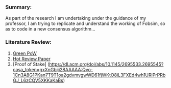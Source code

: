 
### Summary:
As part of the research I am undertaking under the guidance of my professor, I am trying to replicate and understand the working of Fobsim, so as to code in a new consensus algorithm...

### Literature Review:
1. [Green PoW](https://www.sciencedirect.com/science/article/abs/pii/S1389128622002432#:~:text=The%20main%20goal%20of%20Green,the%20effect%20of%20censorship%20attack)
1. [Hot Review Paper](https://ieeexplore.ieee.org/abstract/document/8123011/?casa_token=tK5ODEXVrIsAAAAA:zm64ZI58QB9XfCCb6yuX36_jmnohrCH6KCMsQzepCiWmdvJcPw_DAoSDLf4uGinx3EJtTUe_eWXu)
1. [Proof of Stake] (https://dl.acm.org/doi/abs/10.1145/2695533.2695545?casa_token=gxXnGbiji28AAAAA:Qvo-1Cn3A8G1PKan7T9T1oa2gdvmvgwWD61fjWKtO8iL3FXEd4wh1URlPrPRbGJ_L6zCQV5XKKaKaBs)

